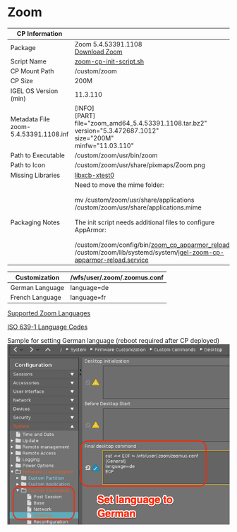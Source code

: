 # Zoom

|  CP Information |            |
|--------------------|------------|
| Package | Zoom 5.4.53391.1108 <br /> [Download Zoom](https://zoom.us/download?os=linux)|
| Script Name | [zoom-cp-init-script.sh](zoom-cp-init-script.sh) |
| CP Mount Path | /custom/zoom |
| CP Size | 200M |
| IGEL OS Version (min) | 11.3.110 |
| Metadata File <br /> zoom-5.4.53391.1108.inf | [INFO] <br /> [PART] <br /> file="zoom_amd64_5.4.53391.1108.tar.bz2" <br /> version="5.3.472687.1012" <br /> size="200M" <br /> minfw="11.03.110" |
| Path to Executable | /custom/zoom/usr/bin/zoom |
| Path to Icon | /custom/zoom/usr/share/pixmaps/Zoom.png |
| Missing Libraries | [libxcb-xtest0](https://packages.ubuntu.com/bionic/amd64/libxcb-xtest0) |
| Packaging Notes | Need to move the mime folder: <br /><br />mv /custom/zoom/usr/share/applications /custom/zoom/usr/share/applications.mime <br /><br />The init script needs additional files to configure AppArmor: <br /><br /> /custom/zoom/config/bin/[zoom_cp_apparmor_reload](zoom_cp_apparmor_reload) <br /> /custom/zoom/lib/systemd/system/[igel-zoom-cp-apparmor-reload.service](igel-zoom-cp-apparmor-reload.service) |

|  Customization | /wfs/user/.zoom/.zoomus.conf |
|----------------|------------------------------|
| German Language | language=de |
| French Language | language=fr |

[Supported Zoom Languages](https://support.zoom.us/hc/en-us/articles/209982306-Change-your-language-on-Zoom)

[ISO 639-1 Language Codes](https://www.loc.gov/standards/iso639-2/php/code_list.php)

Sample for setting German language (reboot required after CP deployed)
![zoomus.confg language German](zoom-zoomus.conf-lang-german.png)
